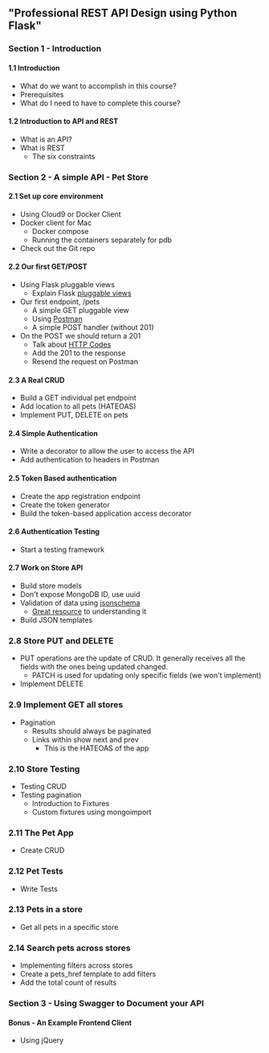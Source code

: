 ## "Professional REST API Design using Python Flask"

### Section 1 - Introduction

#### 1.1 Introduction
- What do we want to accomplish in this course?
- Prerequisites
- What do I need to have to complete this course?

#### 1.2 Introduction to API and REST
- What is an API?
- What is REST
    - The six constraints

### Section 2 - A simple API - Pet Store
#### 2.1 Set up core environment
- Using Cloud9 or Docker Client
- Docker client for Mac
    - Docker compose
    - Running the containers separately for pdb
- Check out the Git repo

#### 2.2 Our first GET/POST
- Using Flask pluggable views
    - Explain Flask [pluggable views](http://flask.pocoo.org/docs/0.11/views/)
- Our first endpoint, /pets
    - A simple GET pluggable view
    - Using [Postman](https://www.getpostman.com/)
    - A simple POST handler (without 201)
- On the POST we should return a 201
    - Talk about [HTTP Codes](http://www.restapitutorial.com/httpstatuscodes.html)
    - Add the 201 to the response
    - Resend the request on Postman

#### 2.3 A Real CRUD
- Build a GET individual pet endpoint
- Add location to all pets (HATEOAS)
- Implement PUT, DELETE on pets

#### 2.4 Simple Authentication
- Write a decorator to allow the user to access the API
- Add authentication to headers in Postman

#### 2.5 Token Based authentication
- Create the app registration endpoint
- Create the token generator
- Build the token-based application access decorator

#### 2.6 Authentication Testing
- Start a testing framework

#### 2.7 Work on Store API
- Build store models
- Don't expose MongoDB ID, use uuid
- Validation of data using [jsonschema](http://python-jsonschema.readthedocs.io/en/latest/)
  - [Great resource](https://spacetelescope.github.io/understanding-json-schema/index.html) to understanding it
- Build JSON templates

### 2.8 Store PUT and DELETE
- PUT operations are the update of CRUD. It generally receives all the fields with the ones being updated changed.
  - PATCH is used for updating only specific fields (we won't implement)
- Implement DELETE

### 2.9 Implement GET all stores
- Pagination
  - Results should always be paginated
  - Links within show next and prev
    - This is the HATEOAS of the app

### 2.10 Store Testing
- Testing CRUD
- Testing pagination
  - Introduction to Fixtures
  - Custom fixtures using mongoimport

### 2.11 The Pet App
  - Create CRUD

### 2.12 Pet Tests
  - Write Tests

### 2.13 Pets in a store
  - Get all pets in a specific store

### 2.14 Search pets across stores
  - Implementing filters across stores
  - Create a pets_href template to add filters
  - Add the total count of results

### Section 3 - Using Swagger to Document your API

#### Bonus - An Example Frontend Client
- Using jQuery
